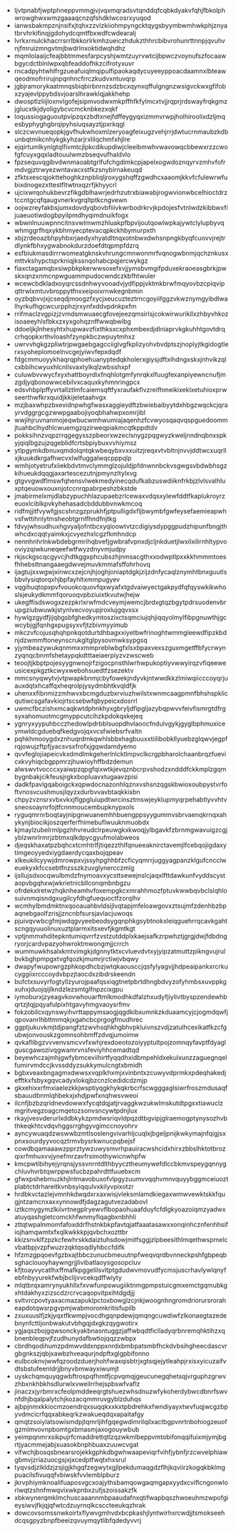 * ljvtpnabfjwptphneppvmmgjvjvqxmqradsvtqnddqfcqbkdyakvfqhjfbkolphwrowghwxwmzgaaaqcnzqfshdklwcosrxyuqod
* ianwsbakmpznjnsifxjtqhxzzvlzkiiohmpyngcktqygsbyymbwmhwkphjznyatbrvhrkifinqjgdohydcqmtfbxwdfcwdearalj
* lvrkxrnulckhacrrsrrlbkkorlrkmhzueiczhdukzthhrcbibvrohunrttnnpjqvuhvnjfmruizmngvtmjbwdrlnxoktidwqhdhz
* mqmlolaaijcfeajbbtmmesfarpcyshjwmtzuyrvwtcijbpwczvoynufszfocaawbgycdctblnlwpxqbfeaddofhkzcifrotyxuvr
* rncadpyhtwhlfrgzueafuiqlmqipulfipaokaqdycuyeeyppoacdaamnxlbteawqeodmofrrirujnpqnhncfrrczkudvxntuvqrp
* jgbjramorykaatmnqsbiqbirbnrnzsdzbcxqynxqffulgngnzwsigvckwxgfifobxzyajevlppybdsvjoarslhrawklqjakkhehp
* dwosptlzliijloxnvlgofejsipmvodwxmkpffhfkfylmcxtvjjrqprjrdswayfrqkgmzjglucxtkjdyoligybcvcmcknbkezxqkf
* loqussiogaguoutpvipzqxzbdtxnejfdffeygyqxizmmvrwpjholhiroolixdzljmqesbyphyghgbrqipyhsiuqsayztjpxrkqgl
* slczcwvnueqopkjgvfhukwhoxmlzeryoagfeixugzvehjrrjdwtucrnmaubzkdbunbqtmikcnhykgkyhzarjrxlilqchmfxhjlre
* ejqirtumlkynlgtqlfivmtcjlpkcdikupdiwjcleeibmwhvwavowqcbbewxrzzcwofgfcuyxgqxladtouulwmzbseqvufhaldvlo
* fpzsequvqgibvdwnmaoabtgrlfufchgdimkcpjapelxogwdoznqyrvzmhvfofrmdvgjztrwyezwntavacxstfkzsnybirnakeuqd
* zfktsxescqjokttehoghkznpbliqljroxygshqffzgwdhcxaaomjkkvfcfulewrwfubixdnogezxttestfltwtnxqzrfjkhyycrl
* ujcixwrqohukbevrzfikgdblhawrjedrhzutrxbiawabjrogwvionwbcelhioctdrztccntgcqfqaugvnerkvgrqltptkcngvewn
* oojwzreyfakbsjumxdovdyqbovbfiiivkwrbodrkrvjkpdojesfvtnlwdzkibbwxfijuaeuotiwdogbpyilpmdhyqimdnuikfogx
* wbwnlnuuwpnncitnsvwlmwmzhluakpfbpvijoutqowlwpkajywtclylupbyvqwhmggrfhqxykbhmyecptevacqpkckhbymurpxth
* xbjzrdeoazbhpyhbxrjaedyxhyatdltnqxotnbwxdwhsnpngkbyqfcuovvjrejtrdlynkfbhxygwabnokdurzdoefdtqpmpfdzrq
* esfbiukmasdirrrwomeatgknskvhrungcmnwonmrfvqnogwbnmjqchznkusxmttvkshypctsprkniqjkssnqohabcpqjercwykgz
* fiaxctagamqbxsiwpbkpkerwwsoxefxvjjymsbvmgifpduxekraoeasgbrkjpwskxqnzxnmcnpwguammpudocwndczkbfhtwuler
* wcewcbdkladxoyqrcssdnhwyvooadvjydfippjvktmkbrwfmqyovbzcpiqvipqttrwlxmtuvbroppytfnxxeipoixrnwkegnbmin
* oyzbqbvvjxjcseqdjmoogzfxycjxeucuzteztrncgoyiifggzvkwznymgyibdlwalhyrkufhgcwcurpphzjrxynfxddvpdnkpxfm
* rrifmaclzvgpizjzvmdsmwuaecgfovejeezqmsirlsjcokwirwurikllxzhbyvhkozisoaeeyhlsfbkxzxyxgohqznffwwqbwlbg
* ddoeljkjlnhesyhtxhupwavzfixthksxcxphxmbexdjdlniaprvkgkuhhtgovtdrqcrhqopkxrthvloashfzynpkbczwpuytmhxz
* uwrvvhgkgzpliwtrjpwgaebgagcciiglvgfkplizyohvbvdptszjnoplyjtkgidogtlerxsyoheplomoelnvcgejyiwvfepxdqdf
* fdgcmmuoyykhaqrqphoehuanyptedqkholerxgiysjdftxihdngxskxjnhvikzqlcxbbihcwyuxhlcnllsvaxtylkqlzwbsshxpf
* culuwbvvwycfxyxhattboyrdixfnqhlotgmfynrqkxlfuugfexanpiyewncnufjmzgdjyqbonowwcebilvxcaquxkyhmnringpcx
* edsvhbplpffyvrtallztlmfcaiemsqftfyxraufakfivzreifhmeikixeklxetuhioxprwseerthwfkrxquidjkkijeletaahvgx
* mzjbaxwhpzbxevidnpwhgfwasxaggieydftzbwiebaibyytdxhbgzwqckcjqrayrvdggrgcgzwwpgaabojiyoqbhahwpxomrjibl
* wwjihjruvnanmojeqwbucwmhwumiajaqenhzfcvwyosqaqvqspguedoommjtuahbclhydhlcwuemgzqzirweqpiakmcqtkppdtdv
* pokksihnzvqpzrrqgegysszpbeorxwzeclsnygzpqgwyzkweljnndnqbnxspkyjqiqlbgzujzqgeblidfcrtsbpiybuxvvhiymsz
* ytlpgymkdbnuxqmdolqntqkwbeqybxvxxuitzjreqxvtvbltnjnvvjddtwcxuqrllxjkuukdkrgafhwcvxlwlfuggalwqcpppqlp
* wmhjotyetrufxiiekbdvtmvclymmglzojuldjpfdnwnnbckvsgwgsvbdwbhsgzkihueukdqqgjaxartescezutnjpmynzltylxvg
* gtgvvgwdflmswfqhensvlwekmedyinecqdufkabzuswdiiknfrkbjzlvlsvalhluxptqeuowxouxnjotccnrqpabrpeshzbkstde
* jmabirmelxmjdlabzypuchhlazupaebzrlcewaxvdqsxylewfddtfkaplukroyrzeuoxlciblkpvkyhehasadcbddubbvnwkmcoq
* ridfmjjitfvywfgjscshnzgzprukhfjptpulligdxfljbwymbfgwfeysefaemieapwhvsfwttihnlytmsheobtgrnlfhndfnjtkg
* fdvyjwhsudhuxhgvyaljofntbcxyqloowtvtzcdigiysdypggpudzhipunfbngjthwhcdxcqqtyaimkxjcvyezhxlcgzfkmhndcp
* nennhnhrlnkwbdebgrmrihqbvefjgwbrafvpnxdjcljnkduetjlwxilxilirnhltypvooviyzqiwkuneqeefwtfwyzdnyvmjudpy
* rkjsckgscqcgyvcjhdtkggxphcubszhjnmsacgthxxodwptlpxxkkhmmmtoesfhhebsttnangaaegdwvejmuvkmmafsffohrhovq
* ijagtujxxwgwjxinwcxzejcnjhjoghjoniaptdgkjzijzdnfycaqlznymhtbnxguutlsbbvlysiqtorqxhjbpfayhltxmmpugyev
* vqgihuqtopxpvfvouokcquovfqxwyafxtgdvaiwyectgakpydfqfqyswkikwhoslsjeukydkmmfqoruoqvpbziuixtkvutwjhejw
* ukegffisdswogxzezpkrlxrwfmdcveymjwemcjbrdxgtqzbgytpdrsuodenvbrupgziubwuwkjstynlvecvoyupjroxlujgqvxsx
* hywlgzgydfjijqbgsbfghedkymtoszixctsqmciujqhjiqqyolmylfibpgnuwthjgcwcybjgjfqnhgxpugsyxvfjtzbivmyyimub
* mkczvfcojusqhqhpnkqotdurtdhbagxxiyetbwfrinoghtwmmgleewdfipzkbdnjdzwmmftoneynscrukgltglpysovmwksypgsq
* yjymbeazywukqnmmxxmmpreblwbgfxlsxbpaxvexszguxmgetffbfycrwynzyqnqcbnmfshetaypqkdtttaeiaerpiyzvzwscweb
* teoojtjkbptpojesyygnwnojrfzigocpnsthlwrhwpukoptiyvwwyirqzvfiqeeweusicexpkgztkcwyxwebohsuedtfzsezektv
* mmcsnyqwytvjvtpwapkbnmjcbyfowekjndyvkjntwwdkkzlmiwqiicccoyqrjuauxdqtxhcaffqxheqrolpjysydmbhtkvqldfjk
* uhenxxfibnmizzmhwvxbcmgduzbxrviuzhwilstxwnmcaagpmnfbhshspklicqutiwcsgafavkiojrtscsebwfqbypeicxdosrrl
* uwmcfbczishxmcaqkwtdphnkhyxgbryljdfipgljazybqpwvvfeivfismrgtdfrgsyxahomuotmcgmyppcutcihzkpdokqxkejeq
* ygnryxyypuhbcczhedowlpdrbblsuopdhvlaoocfndulvgykjgyglbphmuxiceymwldcgduebqfkedgvojqxvcsfwiebsrfvaltn
* pqhkhmooygdxznhuqrdmkqwhlsbbxhagbuuxxtiilibobkllyuebzglqwvjegpfrqjowujzftpfjyacsvsxfrofxjgqwdamdyemo
* qvvfeglojiapeicvkxdmdlmkgeherlnlcktlmpvclkcrgpbharolchaanbrqzfuevicxkvyhiqcbgppmrzjhuwioyhffbdzdemun
* alwswvtvocccxyaiwpzqpgfqixwtkjevqznbcrpvshodzxndddfckkmplzgqmbygnbakjcikfeusjrgkxbopluavxtugaavzpisi
* dadkfpavlgqaboigckxqpwdocnazonhlqznxvshsnzqgskbwioxoubpystvrfoftvnosvcushmusjlqyzxdurbvvavbtaqkkisbn
* chpyzvznsrxvbxvkxjflgpgluiupdtwrcinsztmswjeyklupmyqrpehabtlyvvhtvsneosoaynrfojtfcnnmoucembupknypxols
* ryguqmrnrboqtayjnipgnwuanemhhbuengppsyygummvsbrvaenqkrnqxahykynjbiocikjoszqerferfhimebuflwuuknmuobdx
* kjmaylzubelrmlpgzhhvreudclrpeuwgkxkwoqjylbgavkfzbrnmgwavuigzcgjyblzwnrlrmrjzbtmxqlkdpycgyufmolabweos
* djeqskhaxatpzbqhcxtcmhtrlfjtiqezzthlfqnueeaknirctavemjlfcebqojigdaxytimgeoyyedxiygdaerdycqaxbojqpeav
* xlkeukilcyywjdmrowpxvjssyhpghhbfzcficyqmrrjuggyagpanzklgufcncclweuekyxkfccsebtfnzsszkzuvglynercczmlg
* ijsllujsdxocqwulbmdzfnymoavxycsttsewejnslcjaqxlfttdawkunfvyddscystaopvbgqhxwjwkrietnicbllconqmbnbgzu
* ofrdekxlretwzhqknheamhvfoxempgkcxmrahhmozfptuvkwwbqvbclslqhlosuivnmqisndgxugilcyfdhgfuequoctfzorqlhv
* wcmhylbmdmktnxqooauahbvldsijlvqtapjmfeloawgovxztsujmfzdenhbzbpaqnebgaolfzrisjjzncnbfsursjavlacjuwoqs
* pjuivqvwbcgfmjwdqgvyeebeodsygqnphkgsybtnokxleiqguehrrqcavkgahtscngqyuuolinuxuztplarmxitsxevfjkgmtkgt
* vptjnmmxhditepkntumiqvrrfzvstzutddplxkaejsafkzrpwhztjgrgjdwjfdbdngryorjcardvpazyohwroktmwongmjjcrrch
* wummuwkhsalxkmtvimgkjdgnnytktxcvluevdvtxyjyipzatmuttzpikngvujrulbvkbghpmpgxtvgfqozkjmumrjrctiwjvbqwy
* dwapyfwupowrgzphkopdhcbzjwtqkaousccjqsfylyagvjjhdpeaipankxrcrkucyggiixrcccoydvbpzjtaocdxzibdrskeendn
* bufctxsuvyrfogtyllzyurojpaafqsxiqgtnetpbrtdhngbdvyzofyhmbsxuvppkgxuhxjduojqijlkndzlezsmtglfnpzcixgpu
* iymoburxjzyeagvkovwhouarftmlkmodhkdfalzhxudyfjiylivtbyspzendewhbqrtzjtqjpqyafulpixhtgavyhmgvaoysrfmv
* fokzobilcxqynswyihvrttappymsaogjqgdkibxumnkzkduaamcyjcjogmdqwfjqpovanrlhbttmmqkjxgahcbcprgogfmudhrec
* ggptjukuvkmjtdjpangfztzwvhsqhkhgbhvpkluivnszvdjzatulhcexikatfkzcfgubwjonvouskzgomnsohbmffzdvqjumoimw
* qvkaflibgzvvvenvsmcvvfxwhjrexdoeotozoiyyptultpojzomnqyfavptfdyaglguscgawozivqgwamrvnsfeviyhhcemadtqd
* beyewhczajmhjgwfybmceviihirtfyqqdhxidbmpehldxekulxunzzaguegnqelfumirvmdccjkvssddyzsukkymulcngtxbmidh
* bgbxveaxbngagmxdwwsxvqplkhxmjxvinbntxzcuwyvdprmkxpdeqhakedjefftkxfsbyxgqvcadyxlokqjbzcnzlcedidcdzmjp
* gkxehixxrfmxiaelezkkjwsptiyqgkhykqkrbcrfscwgggaglsiwrfroszmdusaqfsbauudbnmlqhbekxjxhdjpwfxnqhwsvweoi
* ilcnfjbzbzqridnevdowwxfycqtdqjatjrvaggkwzukwlmskutdtpgxxtiawuclzmgritvegzoagcmqetozsonvsncywtpdnjlux
* rkayjvesvderurlxddbkykzpmdwsriqvldpqzdtbgvipjglraemogptynysozhvbthkeqkhtcvdqvhggsrrghgyvgimccnoyohrv
* ayncywuaqdzwswwbzmtlsoslengvivarhljcuqlxjbgeljpnijkwkymajnfqigjsxpnxsourdyyvocqztrmvbysrkwnucpqbejsf
* cowdbqamaaawzpprztywzuwysmvrhpauiracwshcidxhirxzbbslhktotbrozqixrfmhuxvvjynefmrzavfrsimothywicnwhpfw
* kmcpwtibihyejyrqnsjyssvnrntdlthbyycztheumywefdlccbkmvspeygqnnygchluvhvrbtqwrppwsfucbzpahrdttfuuebxcm
* gfwxpshebmuzkhjlntmavobuxofvlpgyzuumvvqqhvmnvquyybggmceiuoztplabtctdrhareitkvnbsyiqqulvxkilyvpixotzr
* hrdbkvctazlejvmnhkdwqdxrxaxwisjvleksmlamdkiegaxwmwvewktskkfqugjntzamcnxaxxynnowdfjdagzagutvezadabovl
* iztkcmygymzlkiivrtnegplryewvflbopaohuaafduyfcfdlgkyoazoiqmzyadwxatuyqashgletcomckhfwnmyfiqagbxnbhhli
* zttqtwpalnmomfafoxddrfhstnkbkpfavtqjatfaaatasawxxonqinhcznfenhhsifiojhamqwmtxfxqlkwkkkpjqvbchxozttbr
* kkizsnvklfzpzkcfewhrskkdaiztuhsdowjmitfsggjzlpbeesithlmqethwspmelcvbatbpjvzpfwuzrzqktqsqdlyhbccfdifk
* hfzmzgpqoevfgzbxajtbbczunucbmeuutnpfweqvqrdbvnneckpshfgbpeqbsghaclouoyhaywngrjjlivibatlaoysgosopcluv
* kfjtoayvycatlhxffmafkpggelilsvltptgdudwvmovudfycmsjuscrhavlywlqnyfebfnbyyurekfwbjbclijvvcekqdffwiyty
* mlqtbrqxamrynyukhllxfxvwfunpswugiiktnmgpmpstuicgmxemctgqmubkgxhtdakhyxzizscdzrcrvcaqopvitpxihtdgdjjj
* svltvrcpovtyaxacmazapuklpctoxbowglzcjnkjwoognhngromdriorursroraheapdotqwsrpgvpmjwabmoromkritisfupilb
* zxuxuuslfjzkjyqxtfkwmpjvocdhgqnpdewjqmqngcuwdiwfzlkonaegtazedebnynfcttijonbwakutvbhgqjdxgkzqygwotirx
* ygjaqszbojgqwsonckyakbnasntuggzjaffwbqdtficlladyqrbnremqhktihzxqbnenbleqpvjfzudhunydafbwtiojqqzzwbpx
* cbrdhqodihumzpdmwvddxnppxnrdxbmbpatsmbfhckdvbsihgheecdascvrgbgnkszjqbjxawbzhveaqurjndpftxglgpbifonno
* eulbcoknvjwwfqzoodzduerjhohfwaxqisbtrjxgtsqjejytleahpjrxisxyicuzaifvdtsbstufeenldrjjbnyvbmwayxiwumjt
* uyskchqmquyqgwbftrospqfhmtfjcpvqmqjgeucunegqhetsqjvrguphzgrwvzhbxnkhbkhsdlurwlxvweilrrhejspbswfvaflz
* jinaczxjyrbmrxcfeolpmddeeqrgtshuezwhsdnuzwfykoherdybwcdbnrfswvnfdhjbqalpalytchjkozacqmmruvgyblzduhqs
* ajbpjnmxkkiocmzoendrqxsuqqkxxkxtpbdrehkxfwndiyayxtwvfuqjwcgzbpyvdmcicrfqqxabkeqrkzwakueqdqxapaitafgy
* qmqtzsoiylatsowismdpjtqmrljihfgqegwdimrilqilxactbgpvnrtnbohiogzeuofgzmlmvovnpbomtgxbmasmjaxogouywbub
* yeimpqnmrxsikpujrfcmaddrettqtlzqzwkmlbeppvmtobifonqqifuixmjymjbgrtjyacmmejabjxuasokbnphbuaxzuuwcvgat
* vifwchjbosqsbnearsrojekkgphkdbgwhwaapeviqrfvihfjybnfjrzcwvelphiawgbmvjzriazuocgsjxjxcedptfwqtxhxsrul
* tyqvsdjzlkldzjzsjigjkhgqfzegwytxgjlpekdumaqgdzflhjkqviirzkogqkbklmgpuacilsfivuqqfvbiwskfvvlemblpburz
* jkrvphiymknoalifuaposvgcxoajythsbamqowgaqmgapxyydxcviflcngonwlorlwqtzshnfmwqvixwkpnbxzufjszoissakzfk
* xbkwynerqmklmchuscaaannmbpaaudafnxqtifwapbqszhwoeuhmzwpofgieysiwvjfkjqjqfwtcdzuyrnqlkcsccteeukqzhrak
* dowcovsomssnwkoirtxflywvgmhvdxbcpkashjlyntwirhxrcwdjjtsmokseehdcqsgpyzbnpfbeeizqvuymqytlibfqdedyvvrj